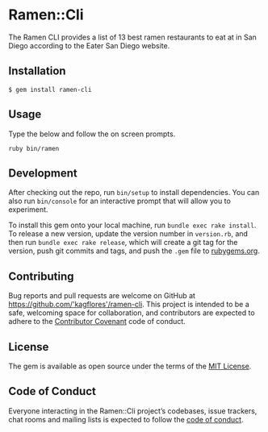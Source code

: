# Ramen::Cli

The Ramen CLI provides a list of 13 best ramen restaurants to eat at in San Diego according to the Eater San Diego website.
## Installation

    $ gem install ramen-cli

## Usage

Type the below and follow the on screen prompts.

    ruby bin/ramen

## Development

After checking out the repo, run `bin/setup` to install dependencies. You can also run `bin/console` for an interactive prompt that will allow you to experiment.

To install this gem onto your local machine, run `bundle exec rake install`. To release a new version, update the version number in `version.rb`, and then run `bundle exec rake release`, which will create a git tag for the version, push git commits and tags, and push the `.gem` file to [rubygems.org](https://rubygems.org).

## Contributing

Bug reports and pull requests are welcome on GitHub at https://github.com/'kagflores'/ramen-cli. This project is intended to be a safe, welcoming space for collaboration, and contributors are expected to adhere to the [Contributor Covenant](http://contributor-covenant.org) code of conduct.

## License

The gem is available as open source under the terms of the [MIT License](https://opensource.org/licenses/MIT).

## Code of Conduct

Everyone interacting in the Ramen::Cli project’s codebases, issue trackers, chat rooms and mailing lists is expected to follow the [code of conduct](https://github.com/'kagflores'/ramen-cli/blob/master/CODE_OF_CONDUCT.md).
